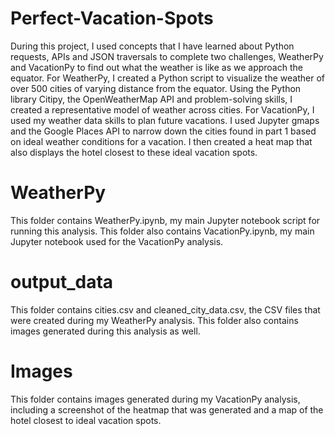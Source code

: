 # Perfect-Vacation-Spots

During this project, I used concepts that I have learned about Python requests, APIs and JSON traversals to complete two challenges, WeatherPy and VacationPy to find out what the weather is like as we approach the equator. For WeatherPy, I created a Python script to visualize the weather of over 500 cities of varying distance from the equator. Using the Python library Citipy, the OpenWeatherMap API and problem-solving skills, I created a representative model of weather across cities. For VacationPy, I used my weather data skills to plan future vacations. I used Jupyter gmaps and the Google Places API to narrow down the cities found in part 1 based on ideal weather conditions for a vacation. I then created a heat map that also displays the hotel closest to these ideal vacation spots.

# WeatherPy
This folder contains WeatherPy.ipynb, my main Jupyter notebook script for running this analysis. This folder also contains VacationPy.ipynb, my main Jupyter notebook used for the VacationPy analysis.

# output_data
This folder contains cities.csv and cleaned_city_data.csv, the CSV files that were created during my WeatherPy analysis. This folder also contains images generated during this analysis as well.

# Images
This folder contains images generated during my VacationPy analysis, including a screenshot of the heatmap that was generated and a map of the hotel closest to ideal vacation spots.
